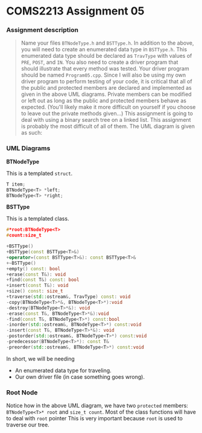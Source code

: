 COMS2213 Assignment 05
======================
### Assignment description
>Name your files `BTNodeType.h` and `BSTType.h`. In addition to the above, you will need to create an enumerated data type in `BSTType.h`. This enumerated data type should be declared as `TravType` with values of `PRE`, `POST`, and `IN`. You also need to create a driver program that should illustrate that every method was tested. Your driver program should be named `Program05.cpp`. Since I will also be using my own driver program to perform testing of your code, it is critical that all of the public and protected members are declared and implemented as given in the above UML diagrams. Private members can be modified or left out as long as the public and protected members behave as expected. (You'll likely make it more difficult on yourself if you choose to leave out the private methods given...)
This assignment is going to deal with using a binary search tree on a linked list. This assignment is probably the most difficult of all of them. The UML diagram is given as such:

### UML Diagrams

**BTNodeType**

This is a templated `struct`.
```c++
T item;
BTNodeType<T> *left;
BTNodeType<T> *right;
```

**BSTType**

This is a templated class.
```c++
#*root:BTNodeType<T>
#count:size_t

+BSTType()
+BSTType(const BSTType<T>&)
+operator=(const BSTType<T>&): const BSTType<T>&
+~BSTType()
+empty() const: bool
+erase(const T&): void
+find(const T&) const: bool
+insert(const T&): void
+size() const: size_t
+traverse(std::ostream&, TravType) const: void
-copy(BTNodeType<T>*&, BTNodeType<T>*):void
-destroy(BTNodeType<T>*&): void
-erase(const T&, BTNodeType<T>*&):void
-find(const T&, BTNodeType<T>*) const:bool
-inorder(std::ostream&, BTNodeType<T>*) const:void
-insert(const T&, BTNodeType<T>*&): void
-postorder(std::ostream&, BTNodeType<T>*) const:void
-predecessor(BTNodeType<T>*): const T&
-preorder(std::ostream&, BTNodeType<T>*) const:void
```


In short, we will be needing
+ An enumerated data type for traveling.
+ Our own driver file (in case something goes wrong).

### Root Node
Notice how in the above UML diagram, we have two `protected` members: `BTNodeType<T>* root` and `size_t count`. Most of the class functions will have to deal with `root` pointer This is very important because `root` is used to traverse our tree.
